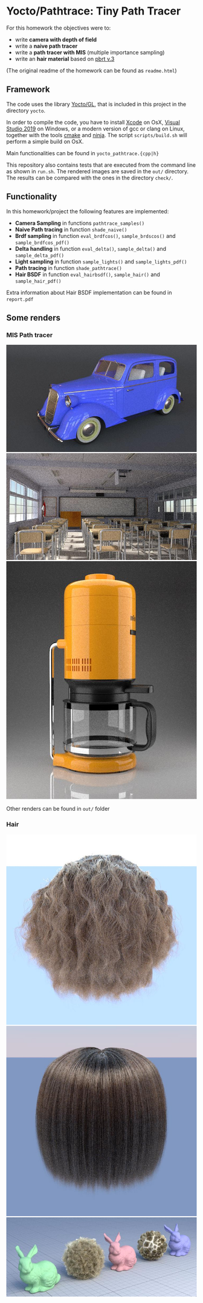 # Yocto/Pathtrace: Tiny Path Tracer

For this homework the objectives were to:

- write **camera with depth of field**
- write a **naive path tracer**
- write a **path tracer with MIS** (multiple importance sampling)
- write an **hair material** based on [pbrt v.3](https://www.pbrt.org/hair.pdf)

(The original readme of the homework can be found as `readme.html`)

## Framework

The code uses the library [Yocto/GL](https://github.com/xelatihy/yocto-gl),
that is included in this project in the directory `yocto`.

In order to compile the code, you have to install
[Xcode](https://apps.apple.com/it/app/xcode/id497799835?mt=12)
on OsX, [Visual Studio 2019](https://visualstudio.microsoft.com/it/vs/) on Windows,
or a modern version of gcc or clang on Linux,
together with the tools [cmake](www.cmake.org) and [ninja](https://ninja-build.org).
The script `scripts/build.sh` will perform a simple build on OsX.

Main functionalities can be found in `yocto_pathtrace.{cpp|h}`

This repository also contains tests that are executed from the command line
as shown in `run.sh`. The rendered images are saved in the `out/` directory.
The results can be compared with the ones in the directory `check/`.

## Functionality

In this homework/project the following features are implemented:

- **Camera Sampling** in functions `pathtrace_samples()`
- **Naive Path tracing** in function `shade_naive()`
- **Brdf sampling** in function `eval_brdfcos()`, `sample_brdscos()`
  and `sample_brdfcos_pdf()`
- **Delta handling** in function `eval_delta()`, `sample_delta()` and
    `sample_delta_pdf()`
- **Light sampling** in function `sample_lights()` and `sample_lights_pdf()`
- **Path tracing** in function `shade_pathtrace()`
- **Hair BSDF** in function `eval_hairbsdf()`, `sample_hair()` and `sample_hair_pdf()`

Extra information about Hair BSDF implementation can be found in `report.pdf`
## Some renders

### MIS Path tracer
![Car](out/path/14_car1_720_256.jpg)
![Classroom](out/path/15_classroom_720_256.jpg)
![Coffee](out/path/16_coffee_720_256.jpg)

Other renders can be found in `out/` folder

### Hair
![Curly hair](out/extra/curlyhair/curlyhair_0.3_0.3_720_256.jpg)
![Straight hair](out/extra/straighthair/straighthair_0.1_0.3_720_300.jpg)
![Hair ball](out/extra/hairball/07_hair_concentration_0_0.41_720_512.jpg)

